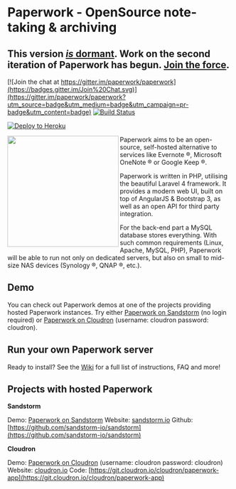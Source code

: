 Paperwork - OpenSource note-taking & archiving
==============================================

## This version [*is* dormant](https://github.com/paperwork/paperwork/issues/851). Work on the second iteration of Paperwork has begun. [Join the force](https://github.com/paperwork/paperwork/tree/master).

[![Join the chat at https://gitter.im/paperwork/paperwork](https://badges.gitter.im/Join%20Chat.svg)](https://gitter.im/paperwork/paperwork?utm_source=badge&utm_medium=badge&utm_campaign=pr-badge&utm_content=badge)
[![Build Status](https://travis-ci.org/paperwork/paperwork.svg?branch=1)](https://travis-ci.org/paperwork/paperwork)

[![Deploy to Heroku](https://www.herokucdn.com/deploy/button.png)](https://heroku.com/deploy?template=https://github.com/paperwork/paperwork/tree/deploy-heroku-develop)

<img src="https://raw.githubusercontent.com/paperwork/paperwork/1/paperwork-logo.png" width="250" align="left" />

Paperwork aims to be an open-source, self-hosted alternative to services like Evernote ®, Microsoft OneNote ® or Google Keep ®.

Paperwork is written in PHP, utilising the beautiful Laravel 4 framework. It provides a modern web UI, built on top of AngularJS & Bootstrap 3, as well as an open API for third party integration.

For the back-end part a MySQL database stores everything. With such common requirements (Linux, Apache, MySQL, PHP), Paperwork will be able to run not only on dedicated servers, but also on small to mid-size NAS devices (Synology ®, QNAP ®, etc.).

## Demo

You can check out Paperwork demos at one of the projects providing hosted Paperwork instances. Try either [Paperwork on Sandstorm](https://oasis.sandstorm.io/appdemo/vxe8awcxvtj6yu0vgjpm1tsaeu7x8v8tfp71tyvnm6ykkephu9q0) (no login required) or [Paperwork on Cloudron](https://my-demo.cloudron.me) (username: cloudron password: cloudron).

## Run your own Paperwork server

Ready to install? See the [Wiki](https://github.com/paperwork/paperwork/wiki) for a full list of instructions, FAQ and more!

## Projects with hosted Paperwork

**Sandstorm**

Demo: [Paperwork on Sandstorm](https://oasis.sandstorm.io/appdemo/vxe8awcxvtj6yu0vgjpm1tsaeu7x8v8tfp71tyvnm6ykkephu9q0)
Website: [sandstorm.io](https://sandstorm.io)
Github: [https://github.com/sandstorm-io/sandstorm](https://github.com/sandstorm-io/sandstorm)

**Cloudron**

Demo: [Paperwork on Cloudron](https://my-demo.cloudron.me) (username: cloudron password: cloudron)
Website: [cloudron.io](https://cloudron.io)
Code: [https://git.cloudron.io/cloudron/paperwork-app](https://git.cloudron.io/cloudron/paperwork-app)
